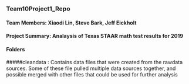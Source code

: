 ### Team10Project1_Repo
#### Team Members:  Xiaodi Lin, Steve Bark, Jeff Eickholt
#### Project Summary: Analaysis of Texas STAAR math test results for 2019

#### Folders
#####cleandata : Contains data files that were created from the rawdata sources.  Some of these file pulled multiple data sources together, and possible merged with other files that could be used for further analysis
